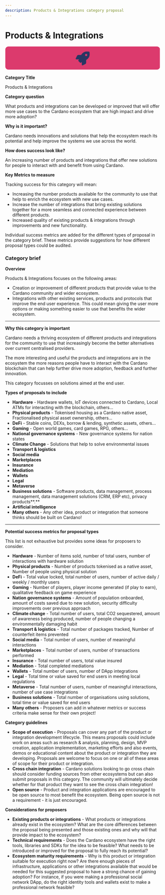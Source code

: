 ```yaml
---
description: Products & Integrations category proposal
---
```


# Products & Integrations

![](../.gitbook/assets/products-integrations-banner.png)

**Category Title**

Products & Integrations

**Category question**

What products and integrations can be developed or improved that will offer more use cases to the Cardano ecosystem that are high impact and drive more adoption?

**Why is it important?**

Cardano needs innovations and solutions that help the ecosystem reach its potential and help improve the systems we use across the world.

**How does success look like?**

An increasing number of products and integrations that offer new solutions for people to interact with and benefit from using Cardano.

**Key Metrics to measure**

Tracking success for this category will mean:

* Increasing the number products available for the community to use that help to enrich the ecosystem with new use cases.
* Increase the number of integrations that bring existing solutions together for a more seamless and connected experience between different products.
* Increased quality of existing products & integrations through improvements and new functionality.



Individual success metrics are added for the different types of proposal in the category brief. These metrics provide suggestions for how different proposal types could be audited.



### **Category brief**

**Overview**

Products & Integrations focuses on the following areas:

* Creation or improvement of different products that provide value to the Cardano community and wider ecosystem.
* Integrations with other existing services, products and protocols that improve the end user experience. This could mean giving the user more options or making something easier to use that benefits the wider ecosystem.

****

**Why this category is important**

Cardano needs a thriving ecosystem of different products and integrations for the community to use that increasingly become the better alternatives over current centralised providers.

The more interesting and useful the products and integrations are in the ecosystem the more reasons people have to interact with the Cardano blockchain that can help further drive more adoption, feedback and further innovation.

This category focusses on solutions aimed at the end user.



**Types of proposals to include**

* **Hardware** - Hardware wallets, IoT devices connected to Cardano, Local ATMs for interacting with the blockchain, others...
* **Physical products** - Tokenised housing as a Cardano native asset, Fractionalised physical asset ownership, others...
* **DeFi** - Stable coins, DEXs, borrow & lending, synthetic assets, others...
* **Gaming** - Open world games, card games, RPG, others...
* **National governance systems** - New governance systems for nation states
* **Climate Change** - Solutions that help to solve environmental issues
* **Transport & logistics**
* **Social media**
* **Marketplaces**
* **Insurance**
* **Mediation**
* **Wallets**
* **Legal**
* **Metaverse**
* **Business solutions** - Software products, data management, process management, data management solutions (CRM, ERP etc), privacy products**.**
* **Artificial intelligence**
* **Many others** - Any other idea, product or integration that someone thinks should be built on Cardano!

****

**Potential success metrics for proposal types**

This list is not exhaustive but provides some ideas for proposers to consider.

* **Hardware** - Number of items sold, number of total users, number of interactions with hardware solution
* **Physical products** - Number of products tokenised as a native asset, Number of people using physical solution
* **DeFi** - Total value locked, total number of users, number of active daily / weekly / monthly users
* **Gaming** - Number of players, player income generated (if play to earn), qualitative feedback on game experience
* **Nation governance systems** - Amount of population onboarded, amount of costs saved due to new solution, security difficulty improvements over previous approach
* **Climate change** - Total number of users, total CO2 sequestered, amount of awareness being produced, number of people changing a environmentally damaging habit&#x20;
* **Transport & logistics** - Total number of packages tracked, Number of counterfeit items prevented&#x20;
* **Social media** - Total number of users, number of meaningful interactions
* **Marketplaces** - Total number of users, number of transactions performed
* **Insurance** - Total number of users, total value insured
* **Mediation** - Total completed mediations&#x20;
* **Wallets** - Total number of users, number of DApp integrations
* **Legal** - Total time or value saved for end users in meeting local regulations
* **Metaverse** - Total number of users, number of meaningful interactions, number of use case integrations
* **Business solutions** - Total number of organisations using solutions, total time or value saved for end users
* **Many others** - Proposers can add in whatever metrics or success criteria make sense for their own project!



**Category guidelines**

* **Scope of execution** - Proposals can cover any part of the product or integration development lifecycle. This means proposals could include work on areas such as research & analysis, planning, design, MVP creation, application implementation, marketing efforts and also events, demos or educational content about the product or integration they are developing. Proposals are welcome to focus on one or all of these areas of scope for their product or integration.
* **Cross chain integration** - Cardano solutions looking to go cross chain should consider funding sources from other ecosystems but can also submit proposals in this category. The community will ultimately decide whether for that product they want to see the cross chain integration!
* **Open source** - Product and integration applications are encouraged to be open source to most benefit the ecosystem. Being open source is not a requirement - it is just encouraged.



**Considerations for proposers**

* **Existing products or integrations** - What products or integrations already exist in the ecosystem? What are the core differences between the proposal being presented and those existing ones and why will that provide impact to the ecosystem?
* **Technical requirements** - Does the Cardano ecosystem have the right tools, libraries and SDKs for the idea to be feasible? What needs to be introduced or improved for the proposal to fully reach its potential?
* **Ecosystem maturity requirements** - Why is this product or integration suitable for execution right now? Are there enough pieces of infrastructure, applications or other integrations available that would be needed for this suggested proposal to have a strong chance of gaining adoption? For instance, if you were making a professional social network DApp, do the right identity tools and wallets exist to make a professional network feasible?
